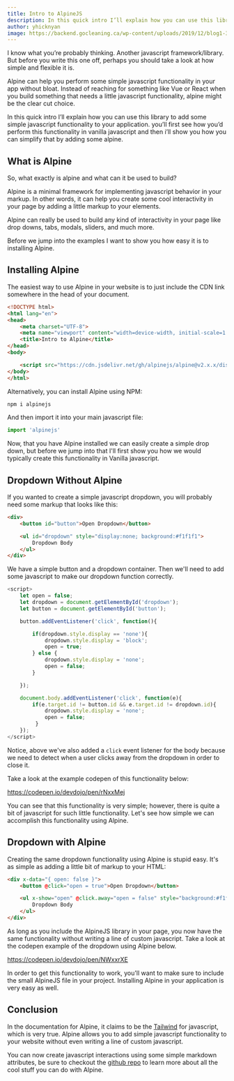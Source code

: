 ```yaml
---
title: Intro to AlpineJS
description: In this quick intro I’ll explain how you can use this library to add some simple javascript functionality to your application. you’ll first see how you’d perform this functionality in vanilla javascript and then i’ll show you how you can simplify that by adding some alpine.
author: yhicknyan
image: https://backend.gocleaning.ca/wp-content/uploads/2019/12/blog1-300x200.jpg
---
```


I know what you’re probably thinking. Another javascript framework/library. But before you write this one off, perhaps you should take a look at how simple and flexible it is.

Alpine can help you perform some simple javascript functionality in your app without bloat. Instead of reaching for something like Vue or React when you build something that needs a little javascript functionality, alpine might be the clear cut choice.

In this quick intro I’ll explain how you can use this library to add some simple javascript functionality to your application. you’ll first see how you’d perform this functionality in vanilla javascript and then i’ll show you how you can simplify that by adding some alpine.

## What is Alpine

So, what exactly is alpine and what can it be used to build?

Alpine is a minimal framework for implementing javascript behavior in your markup. In other words, it can help you create some cool interactivity in your page by adding a little markup to your elements.

Alpine can really be used to build any kind of interactivity in your page like drop downs, tabs, modals, sliders, and much more.

Before we jump into the examples I want to show you how easy it is to installing Alpine.

## Installing Alpine

The easiest way to use Alpine in your website is to just include the CDN link somewhere in the head of your document.

```html
<!DOCTYPE html>
<html lang="en">
<head>
    <meta charset="UTF-8">
    <meta name="viewport" content="width=device-width, initial-scale=1.0">
    <title>Intro to Alpine</title>
</head>
<body>

    <script src="https://cdn.jsdelivr.net/gh/alpinejs/alpine@v2.x.x/dist/alpine.min.js" defer></script>
</body>
</html>
```

Alternatively, you can install Alpine using NPM:

```bash
npm i alpinejs
```

And then import it into your main javascript file:

```js
import 'alpinejs'
```

Now, that you have Alpine installed we can easily create a simple drop down, but before we jump into that I'll first show you how we would typically create this functionality in Vanilla javascript.

## Dropdown Without Alpine

If you wanted to create a simple javascript dropdown, you will probably need some markup that looks like this:

```html
<div>
    <button id="button">Open Dropdown</button>

    <ul id="dropdown" style="display:none; background:#f1f1f1">
        Dropdown Body
    </ul>
</div>
```

We have a simple button and a dropdown container. Then we'll need to add some javascript to make our dropdown function correctly.

```js
<script>
    let open = false;
    let dropdown = document.getElementById('dropdown');
    let button = document.getElementById('button');

    button.addEventListener('click', function(){

        if(dropdown.style.display == 'none'){
            dropdown.style.display = 'block';
            open = true;
        } else {
            dropdown.style.display = 'none';
            open = false;
        }

    });

    document.body.addEventListener('click', function(e){
        if(e.target.id != button.id && e.target.id != dropdown.id){
            dropdown.style.display = 'none';
            open = false;
         }
    });
</script>
```

Notice, above we've also added a `click` event listener for the body because we need to detect when a user clicks away from the dropdown in order to close it.

Take a look at the example codepen of this functionality below:

https://codepen.io/devdojo/pen/rNxxMej

You can see that this functionality is very simple; however, there is quite a bit of javascript for such little functionality. Let's see how simple we can accomplish this functionality using Alpine.

## Dropdown with Alpine

Creating the same dropdown functionality using Alpine is stupid easy. It's as simple as adding a little bit of markup to your HTML:

```html
<div x-data="{ open: false }">
    <button @click="open = true">Open Dropdown</button>

    <ul x-show="open" @click.away="open = false" style="background:#f1f1f1;">
        Dropdown Body
    </ul>
</div>
```

As long as you include the AlpineJS library in your page, you now have the same functionality without writing a line of custom javascript. Take a look at the codepen example of the dropdown using Alpine below.

https://codepen.io/devdojo/pen/NWxxrXE

In order to get this functionality to work, you'll want to make sure to include the small AlpineJS file in your project. Installing Alpine in your application is very easy as well.

## Conclusion

In the documentation for Alpine, it claims to be the [Tailwind](https://tailwindcss.com) for javascript, which is very true. Alpine allows you to add simple javascript functionality to your website without even writing a line of custom javascript.

You can now create javascript interactions using some simple markdown attributes, be sure to checkout the [github repo](https://github.com/alpinejs/alpine) to learn more about all the cool stuff you can do with Alpine.
